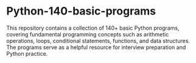 # Python-140-basic-programs
This repository contains a collection of 140+ basic Python programs, covering fundamental programming concepts such as arithmetic operations, loops, conditional statements, functions, and data structures. The programs serve as a helpful resource for interview preparation and Python practice.
